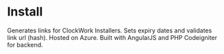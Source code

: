 # Install
Generates links for ClockWork Installers. 
Sets expiry dates and validates link url (hash).
Hosted on Azure.
Built with AngularJS and PHP Codeigniter for backend.
